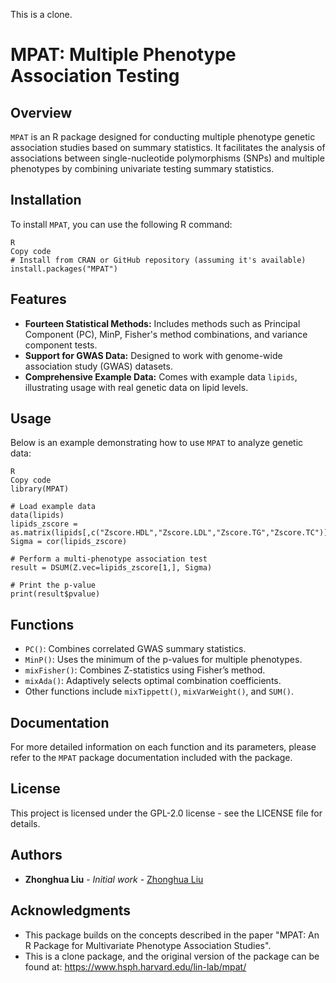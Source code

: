 This is a clone.

# MPAT: Multiple Phenotype Association Testing

## Overview

`MPAT` is an R package designed for conducting multiple phenotype genetic association studies based on summary statistics. It facilitates the analysis of associations between single-nucleotide polymorphisms (SNPs) and multiple phenotypes by combining univariate testing summary statistics.

## Installation

To install `MPAT`, you can use the following R command:

```
R
Copy code
# Install from CRAN or GitHub repository (assuming it's available)
install.packages("MPAT")
```

## Features

- **Fourteen Statistical Methods:** Includes methods such as Principal Component (PC), MinP, Fisher's method combinations, and variance component tests.
- **Support for GWAS Data:** Designed to work with genome-wide association study (GWAS) datasets.
- **Comprehensive Example Data:** Comes with example data `lipids`, illustrating usage with real genetic data on lipid levels.

## Usage

Below is an example demonstrating how to use `MPAT` to analyze genetic data:

```
R
Copy code
library(MPAT)

# Load example data
data(lipids)
lipids_zscore = as.matrix(lipids[,c("Zscore.HDL","Zscore.LDL","Zscore.TG","Zscore.TC")])
Sigma = cor(lipids_zscore)

# Perform a multi-phenotype association test
result = DSUM(Z.vec=lipids_zscore[1,], Sigma)

# Print the p-value
print(result$pvalue)
```

## Functions

- `PC()`: Combines correlated GWAS summary statistics.
- `MinP()`: Uses the minimum of the p-values for multiple phenotypes.
- `mixFisher()`: Combines Z-statistics using Fisher’s method.
- `mixAda()`: Adaptively selects optimal combination coefficients.
- Other functions include `mixTippett()`, `mixVarWeight()`, and `SUM()`.

## Documentation

For more detailed information on each function and its parameters, please refer to the `MPAT` package documentation included with the package.

## License

This project is licensed under the GPL-2.0 license - see the LICENSE file for details.

## Authors

- **Zhonghua Liu** - *Initial work* - [Zhonghua Liu](mailto:zliu@mail.harvard.edu)

## Acknowledgments

- This package builds on the concepts described in the paper "MPAT: An R Package for Multivariate Phenotype Association Studies".
- This is a clone package, and the original version of the package can be found at: https://www.hsph.harvard.edu/lin-lab/mpat/


